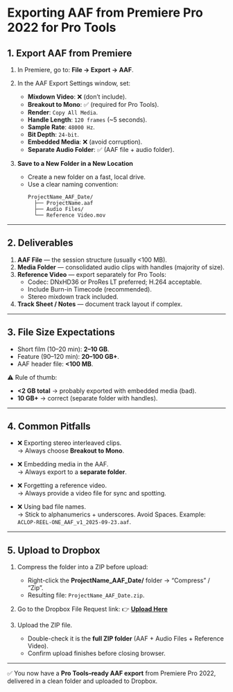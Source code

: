 # Exporting AAF from Premiere Pro 2022 for Pro Tools

## 1. Export AAF from Premiere
1. In Premiere, go to: **File → Export → AAF**.  

2. In the AAF Export Settings window, set:  
   - **Mixdown Video**: ❌ (don’t include).  
   - **Breakout to Mono**: ✅ (required for Pro Tools).  
   - **Render**: `Copy All Media`.  
   - **Handle Length**: `120 frames` (~5 seconds).  
   - **Sample Rate**: `48000 Hz`.  
   - **Bit Depth**: `24-bit`.  
   - **Embedded Media**: ❌ (avoid corruption).  
   - **Separate Audio Folder**: ✅ (AAF file + audio folder).  

3. **Save to a New Folder in a New Location**  
   - Create a new folder on a fast, local drive.  
   - Use a clear naming convention:  
     ```
     ProjectName_AAF_Date/
       ├── ProjectName.aaf
       ├── Audio Files/
       └── Reference Video.mov
     ```  

---

## 2. Deliverables
1. **AAF File** — the session structure (usually <100 MB).  
2. **Media Folder** — consolidated audio clips with handles (majority of size).  
3. **Reference Video** — export separately for Pro Tools:  
   - Codec: DNxHD36 or ProRes LT preferred; H.264 acceptable.  
   - Include Burn-in Timecode (recommended).  
   - Stereo mixdown track included.  
4. **Track Sheet / Notes** — document track layout if complex.  

---

## 3. File Size Expectations
- Short film (10–20 min): **2–10 GB**.  
- Feature (90–120 min): **20–100 GB+**.  
- AAF header file: **<100 MB**.  

⚠️ Rule of thumb:  
- **<2 GB total** → probably exported with embedded media (bad).  
- **10 GB+** → correct (separate folder with handles).  

---

## 4. Common Pitfalls
- ❌ Exporting stereo interleaved clips.  
  → Always choose **Breakout to Mono**.  

- ❌ Embedding media in the AAF.  
  → Always export to a **separate folder**.  

- ❌ Forgetting a reference video.  
  → Always provide a video file for sync and spotting.  

- ❌ Using bad file names.  
  → Stick to alphanumerics + underscores. Avoid Spaces. Example: `ACLOP-REEL-ONE_AAF_v1_2025-09-23.aaf`.  

---

## 5. Upload to Dropbox
1. Compress the folder into a ZIP before upload:  
   - Right-click the **ProjectName_AAF_Date/** folder → “Compress” / “Zip”.  
   - Resulting file: `ProjectName_AAF_Date.zip`.  

2. Go to the Dropbox File Request link: 
   👉 [**Upload Here**](https://www.dropbox.com/request/VhVUV7RHyA7T5AkrbHS8)  

3. Upload the ZIP file.  
   - Double-check it is the **full ZIP folder** (AAF + Audio Files + Reference Video).  
   - Confirm upload finishes before closing browser.  

---

✅ You now have a **Pro Tools–ready AAF export** from Premiere Pro 2022, delivered in a clean folder and uploaded to Dropbox.